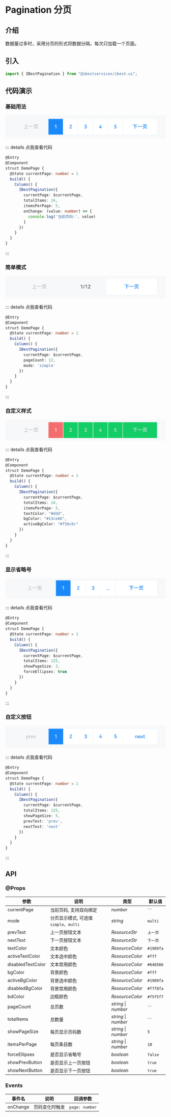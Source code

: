# Pagination 分页

## 介绍

数据量过多时，采用分页的形式将数据分隔，每次只加载一个页面。
 
## 引入

```ts
import { IBestPagination } from "@ibestservices/ibest-ui";
```

## 代码演示

### 基础用法

![基础用法](./images/base.png)

::: details 点我查看代码
```ts
@Entry
@Component
struct DemoPage {
  @State currentPage: number = 1
  build() {
    Column() {
      IBestPagination({
        currentPage: $currentPage,
        totalItems: 24,
        itemsPerPage: 5,
        onChange: (value: number) => {
          console.log('当前页码:', value)
        }
      })
    }
  }
}
```
:::

### 简单模式

![简单模式](./images/simple.png)

::: details 点我查看代码
```ts
@Entry
@Component
struct DemoPage {
  @State currentPage: number = 1
  build() {
    Column() {
      IBestPagination({
        currentPage: $currentPage,
        pageCount: 12,
        mode: 'simple'
      })
    }
  }
}
```
:::

### 自定义样式

![自定义样式](./images/style.png)

::: details 点我查看代码
```ts
@Entry
@Component
struct DemoPage {
  @State currentPage: number = 1
  build() {
    Column() {
      IBestPagination({
        currentPage: $currentPage,
        totalItems: 24,
        itemsPerPage: 5,
        textColor: "#ddd",
        bgColor: "#13ce66",
        activeBgColor: "#f56c6c"
      })
    }
  }
}
```
:::

### 显示省略号

![显示省略号](./images/ellipsis.png)

::: details 点我查看代码
```ts
@Entry
@Component
struct DemoPage {
  @State currentPage: number = 1
  build() {
    Column() {
      IBestPagination({
        currentPage: $currentPage,
        totalItems: 125,
        showPageSize: 3,
        forceEllipses: true
      })
    }
  }
}
```
:::

### 自定义按钮

![自定义按钮](./images/custom-btn.png)

::: details 点我查看代码
```ts
@Entry
@Component
struct DemoPage {
  @State currentPage: number = 1
  build() {
    Column() {
      IBestPagination({
        currentPage: $currentPage,
        totalItems: 125,
        showPageSize: 5,
        prevText: 'prev',
        nextText: 'next'
      })
    }
  }
}
```
:::


## API

### @Props

| 参数         | 说明                                 | 类型      | 默认值     |
| ------------ | ----------------------------------- | --------- | ---------- |
| currentPage  | 当前页码, 支持双向绑定                  | _number_  | `''` |
| mode         | 分页显示模式, 可选值 `simple`、`multi`  | _string_ | `multi` |
| prevText     | 上一页按钮文本                         | _ResourceStr_ | `上一页` |
| nextText     | 下一页按钮文本                         | _ResourceStr_ | `下一页` |
| textColor    | 文本颜色                              | _ResourceColor_ | `#1989fa` |
| activeTextColor| 文本选中颜色                         | _ResourceColor_ | `#fff` |
| disabledTextColor| 文本禁用颜色                       | _ResourceColor_ | `#646566` |
| bgColor      | 背景颜色                              | _ResourceColor_ | `#fff` |
| activeBgColor| 背景选中颜色                           | _ResourceColor_ | `#1989fa` |
| disabledBgColor| 背景禁用颜色                         | _ResourceColor_ | `#f7f8fa` |
| bdColor      | 边框颜色                              | _ResourceColor_ | `#f5f5f7` |
| pageCount    | 总页数                                | _string_ \| _number_ |  `''`  |
| totalItems   | 总数量                                | _string_ \| _number_ |  `''`  |
| showPageSize | 每页显示页码数                          | _string_ \| _number_ |  `5`  |
| itemsPerPage | 每页条目数                             | _string_ \| _number_ |  `10`  |
| forceEllipses| 是否显示省略号                          | _boolean_ | `false` |
| showPrevButton| 是否显示上一页按钮                      | _boolean_ | `true` |
| showNextButton| 是否显示下一页按钮                      | _boolean_ | `true` |

### Events

| 事件名     | 说明              | 回调参数                         |
| ----------| -----------------| -------------------------------- |
| onChange  | 页码变化时触发     | `page: number` |